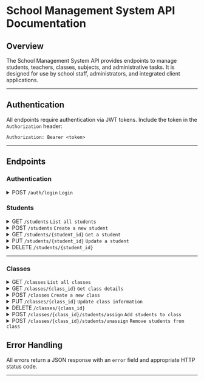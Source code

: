 # School Management System API Documentation

## Overview

The School Management System API provides endpoints to manage students, teachers, classes, subjects, and administrative tasks. It is designed for use by school staff, administrators, and integrated client applications.

---

## Authentication

All endpoints require authentication via JWT tokens. Include the token in the `Authorization` header:

```
Authorization: Bearer <token>
```

---

## Endpoints

### Authentication

<details>
  <summary>POST <code>/auth/login</code> <code>Login</code></summary>

#### Body

```json
{
    "email": "string",
    "password": "string"
}
```

#### Response

```json
{
    "message": "string",
    "token": "string"
}
```

</details>

### Students

<details>
  <summary>GET <code>/students</code> <code>List all students</code></summary>

Paginated list of students.

#### Response

```json
{
    "data": [
        {
            "id": "integer",
            "name": "string",
            "email": "string",
            "grade": "string"
        }
    ]
}
```

</details>

<details>
  <summary>POST <code>/students</code> <code>Create a new student</code></summary>

Create a new student.

#### Body

```json
{
    "id": "integer",
    "name": "string",
    "email": "string",
    "grade": "string"
}
```

#### Response

```json
{
    "data": {
        "id": "integer",
        "name": "string",
        "email": "string",
        "grade": "string"
    }
}
```

</details>

<details>
  <summary>GET <code>/students/{student_id}</code> <code>Get a student</code></summary>

Get details of a specific student.

#### Parameters

> | name       | type             |
> | ---------- | ---------------- |
> | student_id | integer,required |

#### Response

```json
{
    "data": {
        "id": "integer",
        "name": "string",
        "email": "string",
        "grade": "string"
    }
}
```

</details>

<details>
  <summary>PUT <code>/students/{student_id}</code> <code>Update a student</code></summary>

Update student details.

#### Parameters

> | name       | type             |
> | ---------- | ---------------- |
> | student_id | integer,required |

#### Body

```json
{
    "name": "string",
    "email": "string",
    "grade": "string"
}
```

#### Response

```json
{
    "data": {
        "id": "integer",
        "name": "string",
        "email": "string",
        "grade": "string"
    }
}
```

</details>

<details>
  <summary>DELETE <code>/students/{student_id}</code></summary>

Remove a student.

#### Parameters

> | name       | type             |
> | ---------- | ---------------- |
> | student_id | integer,required |

#### Response

```json
{
    "message": "Student deleted successfully"
}
```

</details>

---

### Classes

<details>
  <summary>GET <code>/classes</code> <code>List all classes</code></summary>

Paginated list of classes.

#### Response

```json
{
    "data": [
        {
            "id": "integer",
            "name": "string",
            "max_students": "integer",
            "students_count": "integer"
        }
    ]
}
```

</details>

<details>
  <summary>GET <code>/classes/{class_id}</code> <code>Get class details</code></summary>

Get details of a specific class.

#### Parameters

> | name     | type             |
> | -------- | ---------------- |
> | class_id | integer,required |

#### Response

```json
{
    "data": {
        "id": "integer",
        "name": "string",
        "max_students": "integer",
        "students": [
            {
                "id": "integer",
                "name": "string",
                "email": "string",
                "grade": "string"
            }
        ]
    }
}
```

</details>

<details>
  <summary>POST <code>/classes</code> <code>Create a new class</code></summary>

Create a new class.

#### Body

```json
{
    "name": "string",
    "section": "string",
    "max_students": "integer",
    "students": "array<integer> optional"
}
```

#### Response

```json
{
    "data": {
        "id": "integer",
        "name": "string",
        "max_students": "integer"
    }
}
```

</details>

<details>
  <summary>PUT <code>/classes/{class_id}</code> <code>Update class information</code></summary>

Update class information.

#### Parameters

> | name     | type             |
> | -------- | ---------------- |
> | class_id | integer,required |

#### Body

```json
{
    "name": "string",
    "section": "string",
    "max_students": "integer"
}
```

#### Response

```json
{
    "data": {
        "id": "integer",
        "name": "string",
        "max_students": "integer"
    }
}
```

</details>

<details>
  <summary>DELETE <code>/classes/{class_id}</code></summary>

Remove a class.

#### Parameters

> | name     | type             |
> | -------- | ---------------- |
> | class_id | integer,required |

#### Response

```json
{
    "message": "Class deleted successfully"
}
```

</details>

<details>
  <summary>POST <code>/classes/{class_id}/students/assign</code> <code>Add students to class</code></summary>

Add students to a class.

#### Body

```json
{
    "students": ["integer"]
}
```

#### Response

```json
{
    "message": "Students added to class successfully",
    "students": [
        {
            "id": "integer",
            "name": "string",
            "email": "string",
            "grade": "string"
        }
    ]
}
```

</details>

<details>
  <summary>POST <code>/classes/{class_id}/students/unassign</code> <code>Remove students from class</code></summary>

Remove students from a class.

#### Body

```json
{
    "students": ["integer"]
}
```

#### Response

```json
{
    "message": "Students removed from class successfully",
    "students": [
        {
            "id": "integer",
            "name": "string",
            "email": "string",
            "grade": "string"
        }
    ]
}
```

</details>

## Error Handling

All errors return a JSON response with an `error` field and appropriate HTTP status code.

---
